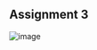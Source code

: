 ## Assignment 3

![image](https://github.com/SajedehGharabadian/HTML/assets/76538787/9d6b1de5-6ec9-4fa1-afcc-f3703b2c5a41)
